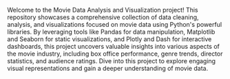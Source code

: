 Welcome to the Movie Data Analysis and Visualization project! This repository showcases a comprehensive collection of data cleaning, analysis, and visualizations focused on movie data using Python's powerful libraries. By leveraging tools like Pandas for data manipulation, Matplotlib and Seaborn for static visualizations, and Plotly and Dash for interactive dashboards, this project uncovers valuable insights into various aspects of the movie industry, including box office performance, genre trends, director statistics, and audience ratings. Dive into this project to explore engaging visual representations and gain a deeper understanding of movie data.
